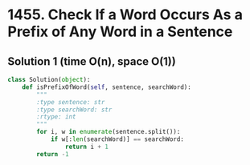 # 1455. Check If a Word Occurs As a Prefix of Any Word in a Sentence

## Solution 1 (time O(n), space O(1))

```python
class Solution(object):
    def isPrefixOfWord(self, sentence, searchWord):
        """
        :type sentence: str
        :type searchWord: str
        :rtype: int
        """
        for i, w in enumerate(sentence.split()):
            if w[:len(searchWord)] == searchWord:
                return i + 1
        return -1
```
